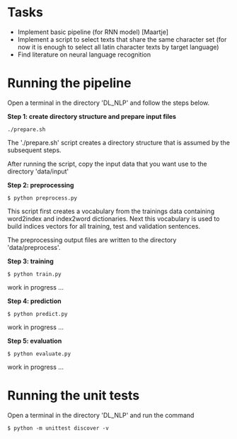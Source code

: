 # Tasks

* Implement basic pipeline (for RNN model) [Maartje]
* Implement a script to select texts that share the same character set 
(for now it is enough to select all latin character texts by target language)
* Find literature on neural language recognition

# Running the pipeline

Open a terminal in the directory 'DL_NLP' and follow the steps below.

**Step 1: create directory structure and prepare input files**

```console
./prepare.sh
```

The './prepare.sh' script creates a directory structure that is assumed by the subsequent steps.

After running the script, copy the input data that you want use 
to the directory 'data/input'

**Step 2: preprocessing**

```console
$ python preprocess.py
```

This script first creates a vocabulary from the trainings data containing 
word2index and index2word dictionaries.
Next this vocabulary is used to build indices vectors 
for all training, test and validation sentences.

The preprocessing output files are written to the directory 'data/preprocess'.

**Step 3: training**

```console
$ python train.py
```
work in progress ...

**Step 4: prediction**

```console
$ python predict.py
```

work in progress ...

**Step 5: evaluation**

```console
$ python evaluate.py
```

work in progress ...

# Running the unit tests

Open a terminal in the directory 'DL_NLP' and run the command

```console
$ python -m unittest discover -v
```

